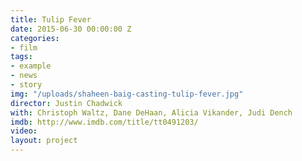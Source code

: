 ```yaml
---
title: Tulip Fever
date: 2015-06-30 00:00:00 Z
categories:
- film
tags:
- example
- news
- story
img: "/uploads/shaheen-baig-casting-tulip-fever.jpg"
director: Justin Chadwick
with: Christoph Waltz, Dane DeHaan, Alicia Vikander, Judi Dench
imdb: http://www.imdb.com/title/tt0491203/
video: 
layout: project
---
```


